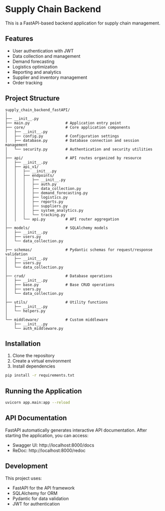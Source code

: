 # Supply Chain Backend

This is a FastAPI-based backend application for supply chain management.

## Features

- User authentication with JWT
- Data collection and management
- Demand forecasting
- Logistics optimization
- Reporting and analytics
- Supplier and inventory management
- Order tracking

## Project Structure

```
supply_chain_backend_fastAPI/
│
├── __init__.py
├── main.py                # Application entry point
├── core/                  # Core application components
│   ├── __init__.py
│   ├── config.py          # Configuration settings
│   ├── database.py        # Database connection and session management
│   └── security.py        # Authentication and security utilities
│
├── api/                   # API routes organized by resource
│   ├── __init__.py
│   ├── api_v1/
│   │   ├── __init__.py
│   │   ├── endpoints/
│   │   │   ├── __init__.py
│   │   │   ├── auth.py
│   │   │   ├── data_collection.py
│   │   │   ├── demand_forecasting.py
│   │   │   ├── logistics.py
│   │   │   ├── reports.py
│   │   │   ├── suppliers.py
│   │   │   ├── system_analytics.py
│   │   │   └── tracking.py
│   │   └── api.py         # API router aggregation
│
├── models/                # SQLAlchemy models
│   ├── __init__.py
│   ├── users.py
│   └── data_collection.py
│
├── schemas/               # Pydantic schemas for request/response validation
│   ├── __init__.py
│   ├── users.py
│   └── data_collection.py
│
├── crud/                  # Database operations
│   ├── __init__.py
│   ├── base.py            # Base CRUD operations
│   ├── users.py
│   └── data_collection.py
│
├── utils/                 # Utility functions
│   ├── __init__.py
│   └── helpers.py
│
└── middleware/            # Custom middleware
    ├── __init__.py
    └── auth_middleware.py
```

## Installation

1. Clone the repository
2. Create a virtual environment
3. Install dependencies
```bash
pip install -r requirements.txt
```

## Running the Application

```bash
uvicorn app.main:app --reload
```

## API Documentation

FastAPI automatically generates interactive API documentation. After starting the application, you can access:

- Swagger UI: http://localhost:8000/docs
- ReDoc: http://localhost:8000/redoc

## Development

This project uses:
- FastAPI for the API framework
- SQLAlchemy for ORM
- Pydantic for data validation
- JWT for authentication